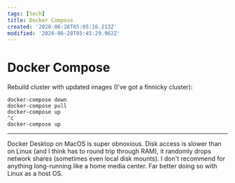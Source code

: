 ```yaml
---
tags: [tech]
title: Docker Compose
created: '2020-06-28T05:05:16.213Z'
modified: '2020-06-28T05:45:29.962Z'
---
```


# Docker Compose

Rebuild cluster with updated images (I've got a finnicky cluster):

```
docker-compose down
docker-compose pull
docker-compose up
^c
docker-compose up
```

---

Docker Desktop on MacOS is super obnoxious. Disk access is slower than on Linux (and I think has to round trip through RAM), it randomly drops network shares (sometimes even local disk mounts). I don't recommend for anything long-running like a home media center. Far better doing so with Linux as a host OS.


